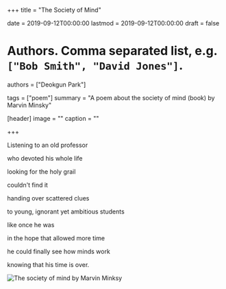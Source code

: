 +++
title = "The Society of Mind"

date = 2019-09-12T00:00:00
lastmod = 2019-09-12T00:00:00
draft = false

# Authors. Comma separated list, e.g. `["Bob Smith", "David Jones"]`.
authors = ["Deokgun Park"]

tags = ["poem"]
summary = "A poem about the society of mind (book) by Marvin Minsky"

[header]
image = ""
caption = ""

+++


Listening to an old professor

who devoted his whole life

looking for the holy grail

couldn't find it

handing over scattered clues

to young, ignorant yet ambitious students

like once he was

in the hope that allowed more time

he could finally see how minds work

knowing that his time is over. 


![The society of mind by Marvin Minksy](https://images-na.ssl-images-amazon.com/images/I/51N77XFh-wL._SX376_BO1,204,203,200_.jpg)

